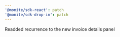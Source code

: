 ```yaml
---
'@monite/sdk-react': patch
'@monite/sdk-drop-in': patch
---
```


Readded recurrence to the new invoice details panel
